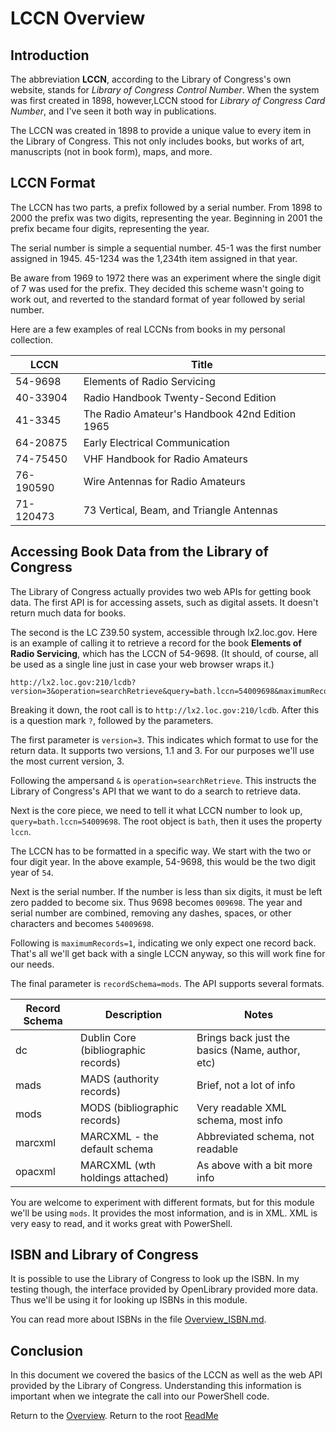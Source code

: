 # LCCN Overview

## Introduction

The abbreviation **LCCN**, according to the Library of Congress's own website, stands for _Library of Congress Control Number_. When the system was first created in 1898, however,LCCN stood for _Library of Congress Card Number_, and I've seen it both way in publications.

The LCCN was created in 1898 to provide a unique value to every item in the Library of Congress. This not only includes books, but works of art, manuscripts (not in book form), maps, and more.

## LCCN Format

The LCCN has two parts, a prefix followed by a serial number. From 1898 to 2000 the prefix was two digits, representing the year. Beginning in 2001 the prefix became four digits, representing the year.

The serial number is simple a sequential number. 45-1 was the first number assigned in 1945. 45-1234 was the 1,234th item assigned in that year.

Be aware from 1969 to 1972 there was an experiment where the single digit of 7 was used for the prefix. They decided this scheme wasn't going to work out, and reverted to the standard format of year followed by serial number.

Here are a few examples of real LCCNs from books in my personal collection.

| LCCN | Title |
|-------|-------|
| 54-9698 | Elements of Radio Servicing |
| 40-33904 | Radio Handbook Twenty-Second Edition |
| 41-3345 | The Radio Amateur's Handbook 42nd Edition 1965 |
| 64-20875 | Early Electrical Communication |
| 74-75450 | VHF Handbook for Radio Amateurs |
| 76-190590 | Wire Antennas for Radio Amateurs |
| 71-120473 | 73 Vertical, Beam, and Triangle Antennas |

## Accessing Book Data from the Library of Congress

The Library of Congress actually provides two web APIs for getting book data. The first API is for accessing assets, such as digital assets. It doesn't return much data for books.

The second is the LC Z39.50 system, accessible through lx2.loc.gov. Here is an example of calling it to retrieve a record for the book **Elements of Radio Servicing**, which has the LCCN of 54-9698. (It should, of course, all be used as a single line just in case your web browser wraps it.)

```
http://lx2.loc.gov:210/lcdb?version=3&operation=searchRetrieve&query=bath.lccn=54009698&maximumRecords=1&recordSchema=mods
```

Breaking it down, the root call is to `http://lx2.loc.gov:210/lcdb`. After this is a question mark `?`, followed by the parameters.

The first parameter is `version=3`. This indicates which format to use for the return data. It supports two versions, 1.1 and 3. For our purposes we'll use the most current version, 3.

Following the ampersand `&` is `operation=searchRetrieve`. This instructs the Library of Congress's API that we want to do a search to retrieve data.

Next is the core piece, we need to tell it what LCCN number to look up, `query=bath.lccn=54009698`. The root object is `bath`, then it uses the property `lccn`.

The LCCN has to be formatted in a specific way. We start with the two or four digit year. In the above example, 54-9698, this would be the two digit year of `54`.

Next is the serial number. If the number is less than six digits, it must be left zero padded to become six. Thus 9698 becomes `009698`. The year and serial number are combined, removing any dashes, spaces, or other characters and becomes `54009698`.

Following is `maximumRecords=1`, indicating we only expect one record back. That's all we'll get back with a single LCCN anyway, so this will work fine for our needs.

The final parameter is `recordSchema=mods`. The API supports several formats.

| Record Schema | Description | Notes |
|-------|-------|-----|
| dc | Dublin Core (bibliographic records) | Brings back just the basics (Name, author, etc) |
| mads | MADS (authority records) | Brief, not a lot of info |
| mods | MODS (bibliographic records) | Very readable XML schema, most info |
| marcxml | MARCXML - the default schema | Abbreviated schema, not readable |
| opacxml | MARCXML (wth holdings attached) | As above with a bit more info |

You are welcome to experiment with different formats, but for this module we'll be using `mods`. It provides the most information, and is in XML. XML is very easy to read, and it works great with PowerShell.


## ISBN and Library of Congress

It is possible to use the Library of Congress to look up the ISBN. In my testing though, the interface provided by OpenLibrary provided more data. Thus we'll be using it for looking up ISBNs in this module.

You can read more about ISBNs in the file [Overview_ISBN.md](Overview_ISBN.md).

## Conclusion

In this document we covered the basics of the LCCN as well as the web API provided by the Library of Congress. Understanding this information is important when we integrate the call into our PowerShell code.

Return to the [Overview](Overview.md).
Return to the root [ReadMe](./../README.md)